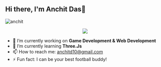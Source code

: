 ## Hi there, I'm Anchit Das👋

![anchit](https://github.com/user-attachments/assets/89a95a8b-af56-4909-98c0-b674a3e7e7ff)

<div id="header" align= "center">
  <img src=![anchit](https://github.com/user-attachments/assets/89a95a8b-af56-4909-98c0-b674a3e7e7ff)/>
</div>

<!--
**anchitd10/anchitd10** is a ✨ _special_ ✨ repository because its `README.md` (this file) appears on your GitHub profile.

Here are some ideas to get you started:
-->

- 🔭 I’m currently working on **Game Development & Web Development**
- 🌱 I’m currently learning **Three.Js**
- 📫 How to reach me: anchitd10@gmail.com
- ⚡ Fun fact: I can be your best football buddy!
<!--
- 👯 I’m looking to collaborate on 
- 🤔 I’m looking for help with ...
- 💬 Ask me about ...
- 😄 Pronouns: ...
-->

